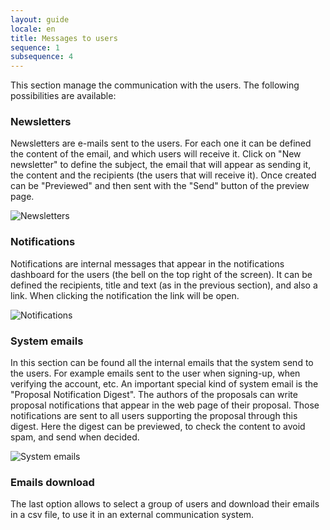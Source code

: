 ```yaml
---
layout: guide
locale: en
title: Messages to users
sequence: 1
subsequence: 4
---
```


This section manage the communication with the users. The following possibilities are available:

### Newsletters

Newsletters are e-mails sent to the users. For each one it can be defined the content of the email, and which users will receive it. Click on "New newsletter" to define the subject, the email that will appear as sending it, the content and the recipients (the users that will receive it). Once created can be "Previewed" and then sent with the "Send" button of the preview page.

![Newsletters](/assets/screenshot.jpg)

### Notifications

Notifications are internal messages that appear in the notifications dashboard for the users (the bell on the top right of the screen). It can be defined the recipients, title and text (as in the previous section), and also a link. When clicking the notification the link will be open.

![Notifications](/assets/screenshot.jpg)

### System emails

In this section can be found all the internal emails that the system send to the users. For example emails sent to the user when signing-up, when verifying the account, etc. An important special kind of system email is the "Proposal Notification Digest". The authors of the proposals can write proposal notifications that appear in the web page of their proposal. Those notifications are sent to all users supporting the proposal through this digest. Here the digest can be previewed, to check the content to avoid spam, and send when decided.

![System emails](/assets/screenshot.jpg)

### Emails download

The last option allows to select a group of users and download their emails in a csv file, to use it in an external communication system.